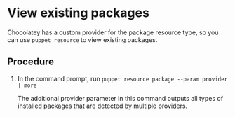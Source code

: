 # View existing packages

Chocolatey has a custom provider for the package resource type, so you can use `puppet resource` to view existing packages.

## Procedure

1.  In the command prompt, run `puppet resource package --param provider | more`

    The additional provider parameter in this command outputs all types of installed packages that are detected by multiple providers.


